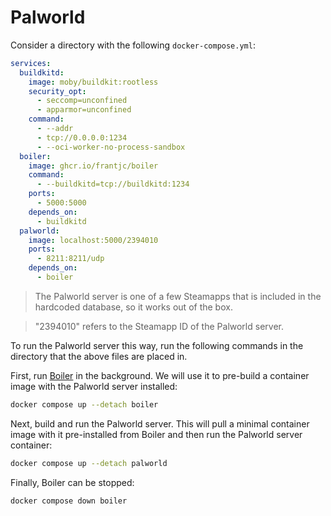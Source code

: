 # Palworld

Consider a directory with the following `docker-compose.yml`:

```yml
services:
  buildkitd:
    image: moby/buildkit:rootless
    security_opt:
      - seccomp=unconfined
      - apparmor=unconfined
    command:
      - --addr
      - tcp://0.0.0.0:1234
      - --oci-worker-no-process-sandbox
  boiler:
    image: ghcr.io/frantjc/boiler
    command:
      - --buildkitd=tcp://buildkitd:1234
    ports:
      - 5000:5000
    depends_on:
      - buildkitd
  palworld:
    image: localhost:5000/2394010
    ports:
      - 8211:8211/udp
    depends_on:
      - boiler
```

> The Palworld server is one of a few Steamapps that is included in the hardcoded database, so it works out of the box.

> "2394010" refers to the Steamapp ID of the Palworld server.

To run the Palworld server this way, run the following commands in the directory that the above files are placed in.

First, run [Boiler](boiler.md) in the background. We will use it to pre-build a container image with the Palworld server installed:

```sh
docker compose up --detach boiler
```

Next, build and run the Palworld server. This will pull a minimal container image with it pre-installed from Boiler and then run the Palworld server container:

```sh
docker compose up --detach palworld
```

Finally, Boiler can be stopped:

```sh
docker compose down boiler
```
